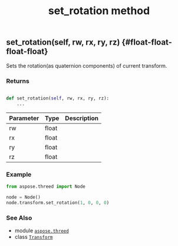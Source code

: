 ﻿---
title: set_rotation method
second_title: Aspose.3D for Python via .NET API References
description: 
type: docs
weight: 120
url: /python-net/aspose.threed/transform/set_rotation/
is_root: false
---

## set_rotation(self, rw, rx, ry, rz) {#float-float-float-float}

Sets the rotation(as quaternion components) of current transform.


### Returns 





```python

def set_rotation(self, rw, rx, ry, rz):
    ...
```


| Parameter | Type | Description |
| :- | :- | :- |
| rw | float |  |
| rx | float |  |
| ry | float |  |
| rz | float |  |

### Example 


```python
from aspose.threed import Node

node = Node()
node.transform.set_rotation(1, 0, 0, 0)

```



### See Also
* module [`aspose.threed`](../../)
* class [`Transform`](/3d/python-net/aspose.threed/transform)

